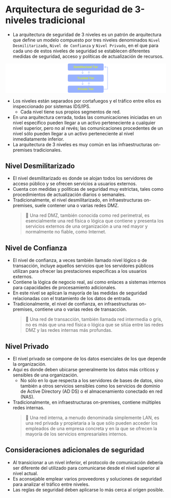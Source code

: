 # Arquitectura de seguridad de 3-niveles tradicional

* La arquitectura de seguridad de 3 niveles es un patrón de arquitectura que define un modelo compuesto por tres niveles denominados `Nivel Desmilitarizado`, `Nivel de Confianza` y `Nivel Privado`, en el que para cada uno de estos niveles de seguridad se establecen diferentes medidas de seguridad, acceso y políticas de actualización de recursos.

![Arquitectura de seguridad de 3-niveles][1]

* Los niveles están separados por cortafuegos y el tráfico entre ellos es inspeccionado por sistemas IDS/IPS.
  * Cada nivel tiene sus propios segmentos de red.
* En una arquitectura cerrada, todas las comunicaciones iniciadas en un nivel específico pueden llegar a un activo perteneciente a cualquier nivel superior, pero no al revés; las comunicaciones procedentes de un nivel sólo pueden llegar a un activo perteneciente al nivel inmediatamente inferior.
* La arquitectura de 3 niveles es muy común en las infraestructuras on-premises tradicionales.

## Nivel Desmilitarizado

* El nivel desmilitarizado es donde se alojan todos los servidores de acceso público y se ofrecen servicios a usuarios externos.
* Cuenta con medidas y políticas de seguridad muy estrictas, tales como procedimientos de actualización diarios o semanales.
* Tradicionalmente, el nivel desmilitarizado, en infraestructuras on-premises, suele contener una o varias redes DMZ.
  > :older_man: Una red DMZ, también conocida como red perimetral, es esencialmente una red física o lógica que contiene y presenta los servicios externos de una organización a una red mayor y normalmente no fiable, como Internet.

## Nivel de Confianza

* El nivel de confianza, a veces también llamado nivel lógico o de transacción, incluye aquellos servicios que los servidores públicos utilizan para ofrecer las prestaciones específicas a los usuarios externos.
* Contiene la lógica de negocio real, así como enlaces a sistemas internos para capacidades de procesamiento adicionales.
* En este nivel se aplican la mayoría de las medidas de seguridad relacionadas con el tratamiento de los datos de entrada.
* Tradicionalmente, el nivel de confianza, en infraestructuras on-premises, contiene una o varias redes de transacción.
  > :older_man: Una red de transacción, también llamada red intermedia o gris, no es más que una red física o lógica que se sitúa entre las redes DMZ y las redes internas más profundas.

## Nivel Privado

* El nivel privado se compone de los datos esenciales de los que depende la organización.
* Aquí es donde deben ubicarse generalmente los datos más críticos y sensibles de una organización.
  * No sólo en lo que respecta a los servidores de bases de datos, sino también a otros servicios sensibles como los servicios de dominio de Active Directory (AD DS) o el almacenamiento conectado en red (NAS).
* Tradicionalmente, en infraestructuras on-premises, contiene múltiples redes internas.
  > :older_man: Una red interna, a menudo denominada simplemente LAN, es una red privada y propietaria a la que sólo pueden acceder los empleados de una empresa concreta y en la que se ofrecen la mayoría de los servicios empresariales internos.

## Consideraciones adicionales de seguridad

* Al transicionar a un nivel inferior, el protocolo de comunicación debería ser diferente del utilizado para comunicarse desde el nivel superior al nivel actual.
* Es aconsejable emplear varios proveedores y soluciones de seguridad para analizar el tráfico entre niveles.
* Las reglas de seguridad deben aplicarse lo más cerca al origen posible.

[1]: /static/images/three-tier-secure-architecture.png
